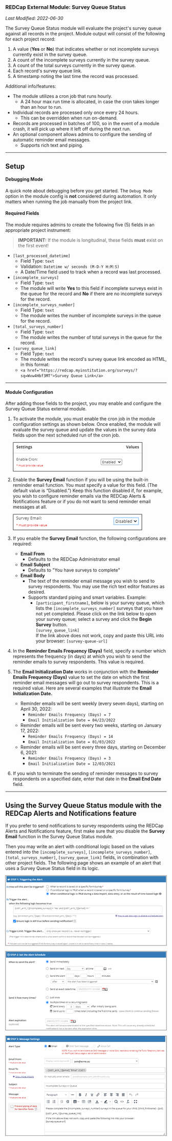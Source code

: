 ### REDCap External Module:  Survey Queue Status

*Last Modified: 2022-06-30*

The Survey Queue Status module will evaluate the project's survey queue against all records in the project.  Module output will consist of the following for each project record:

1. A value (**Yes** or **No**) that indicates whether or not incomplete surveys currently exist in the survey queue. 
1. A count of the incomplete surveys currently in the survey queue.
1. A count of the total surveys currently in the survey queue.
1. Each record's survey queue link.
1. A timestamp noting the last time the record was processed.

Additional info/features:

- The module utilizes a cron job that runs hourly.
   - A 24 hour max run time is allocated, in case the cron takes longer than an hour to run.
- Individual records are processed only once every 24 hours.
   - This can be overridden when run on-demand.
- Records are processed in batches of 100, so in the event of a module crash, it will pick up where it left off during the next run. 
- An optional component allows admins to configure the sending of automatic reminder email messages.
   - Supports rich text and piping.  

---

## Setup

#### Debugging Mode

A quick note about debugging before you get started.  The `Debug Mode` option in the module config is **not** considered during automation.  It only matters when running the job manually from the project link.

#### Required Fields

The module requires admins to create the following five (5) fields in an appropriate project instrument:

> **IMPORTANT:** If the module is longitudinal, these fields **must** exist on the first event! 

- `[last_processed_datetime]`
   - Field Type: `text`
   - Validation: `Datetime w/ seconds (M-D-Y H:M:S)`
   - A Date/Time field used to track when a record was last processed.
- `[incomplete_surveys]`
   - Field Type: `text`
   - The module will write **Yes** to this field if incomplete surveys exist in the queue for the record and **No** if there are no incomplete surveys for the record.
- `[incomplete_surveys_number]`
   - Field Type: `text`
   - The module writes the number of incomplete surveys in the queue for the record.
- `[total_surveys_number]`
   - Field Type: `text`
   - The module writes the number of total surveys in the queue for the record.
- `[survey_queue_link]`
   - Field Type: `text`
   - The module writes the record's survey queue link encoded as HTML, in this format:
   - `<a href="https://redcap.myinstitution.org/surveys/?sq=Wvw4Hbf3MT">Survey Queue Link</a>`

---

#### Module Configuration

After adding those fields to the project, you may enable and configure the Survey Queue Status external module.  

1. To activate the module, you must enable the cron job in the module configuration settings as shown below.  Once enabled, the module will evaluate the survey queue and update the values in the survey data fields upon the next scheduled run of the cron job.

   ![settings_cron_enabled](documentation/images/settings_cron_enabled.png)

1. Enable the **Survey Email** function if you will be using the built-in reminder email function.  You must specify a value for this field. (The default value is “Disabled.”)  Keep this function disabled if, for example, you wish to configure reminder emails via the REDCap Alerts & Notifications feature or if you do not want to send reminder email messages at all.

   ![settings_survey_email_enabled](documentation/images/settings_survey_email_enabled.png)
   
1. If you enable the **Survey Email** function, the following configurations are required:
   - **Email From**
      - Defaults to the REDCap Administrator email
   - **Email Subject**
      - Defaults to "You have surveys to complete"
   - **Email Body**
      - The text of the reminder email message you wish to send to survey respondents. You may use the rich text editor features as desired.  
      - Supports standard piping and smart variables. Example:
         - `[participant_firstname]`, below is your survey queue, which lists the `[incomplete_surveys_number]` surveys that you have not yet completed. Please click on the link below to open your survey queue; select a survey and click the **Begin Survey** button.  
         `[survey_queue_link]`  
         If the link above does not work, copy and paste this URL into your browser: `[survey-queue-url]`

1. In the **Reminder Emails Frequency (Days)** field, specify a number which represents the frequency (in days) at which you wish to send the reminder emails to survey respondents.  This value is required.
1. The **Email Initialization Date** works in conjunction with the **Reminder Emails Frequency (Days)** value to set the date on which the first reminder email messages will go out to survey respondents.  This is a required value.  Here are several examples that illustrate the **Email Initialization Date.**
   - Reminder emails will be sent weekly (every seven days), starting on April 30, 2022:
      - `Reminder Emails Frequency (Days) = 7` 
      - `Email Initialization Date = 04/23/2022`
   - Reminder emails will be sent every two weeks, starting on January 17, 2022:
      - `Reminder Emails Frequency (Days) = 14`
      - `Email Initialization Date = 01/03/2022`
   - Reminder emails will be sent every three days, starting on December 6, 2021:
      - `Reminder Emails Frequency (Days) = 3`
      - `Email Initialization Date = 12/03/2021`
1. If you wish to terminate the sending of reminder messages to survey respondents on a specified date, enter that date in the **Email End Date** field.

---

## Using the Survey Queue Status module with the REDCap Alerts and Notifications feature

If you prefer to send notifications to survey respondents using the REDCap Alerts and Notifications feature, first make sure that you disable the **Survey Email** function in the Survey Queue Status module.

Then you may write an alert with conditional logic based on the values entered into the `[incomplete_surveys]`, `[incomplete_surveys_number]`, `[total_surveys_number]`, `[survey_queue_link]` fields, in combination with other project fields.  The following page shows an example of an alert that uses a Survey Queue Status field in its logic.

![alert configuration_1](documentation/images/alert_1.png)

![alert configuration_2](documentation/images/alert_2.png)

![alert configuration_3](documentation/images/alert_3.png)